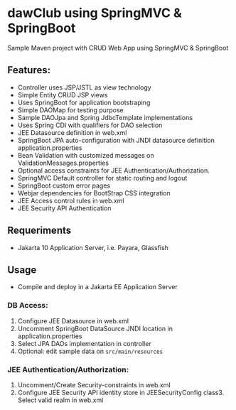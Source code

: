 dawClub using SpringMVC & SpringBoot
==========

Sample Maven project with CRUD Web App using SpringMVC & SpringBoot

Features:
-------------
- Controller uses JSP/JSTL as view technology 
- Simple Entity CRUD JSP views
- Uses SpringBoot for application bootstraping
- Simple DAOMap for testing purpose
- Sample DAOJpa and Spring JdbcTemplate implementations
- Uses Spring CDI with qualifiers for DAO selection
- JEE Datasource definition in web.xml
- SpringBoot JPA auto-configuration with JNDI datasource definition application.properties
- Bean Validation with customized messages on ValidationMessages.properties
- Optional access constraints for JEE Authentication/Authorization.
- SpringMVC Default controller for static routing and logout
- SpringBoot custom error pages
- Webjar dependencies for BootStrap CSS integration
- JEE Access control rules in web.xml
- JEE Security API Authentication

## Requeriments

- Jakarta 10 Application Server, i.e. Payara, Glassfish

## Usage
- Compile and deploy in a Jakarta EE Application Server

### DB Access:
1. Configure JEE Datasource in web.xml
2. Uncomment SpringBoot DataSource JNDI location in application.properties
3. Select JPA DAOs implementation in controller
4. Optional: edit sample data on `src/main/resources`

### JEE Authentication/Authorization:
1. Uncomment/Create Security-constraints in web.xml
2. Configure JEE Security API identity store in JEESecurityConfig class3. Select valid realm in web.xml